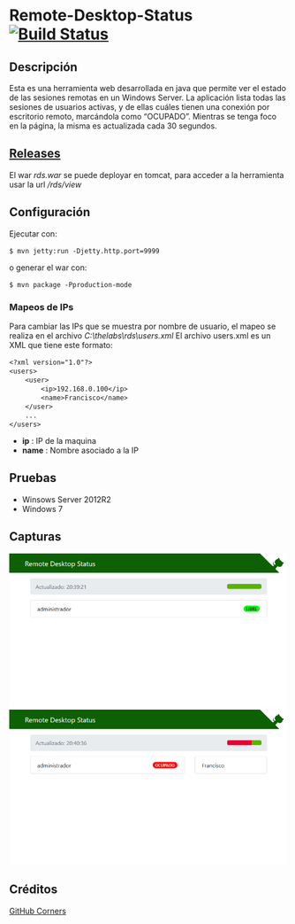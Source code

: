 # Remote-Desktop-Status [![Build Status](https://travis-ci.org/thelabs-dev/Remote-Desktop-Status.svg?branch=master)](https://travis-ci.org/thelabs-dev/Remote-Desktop-Status)

## Descripción
Esta es una herramienta web desarrollada en java que permite ver el estado de las sesiones remotas en un Windows Server.
La aplicación lista todas las sesiones de usuarios activas, y de ellas cuáles tienen una conexión por escritorio remoto, marcándola como “OCUPADO”.
Mientras se tenga foco en la página, la misma es actualizada cada 30 segundos.

## [Releases](https://github.com/thelabs-dev/Remote-Desktop-Status/releases)


El war _rds.war_ se puede deployar en tomcat, para acceder a la herramienta usar la url _/rds/view_

## Configuración
Ejecutar con:

    $ mvn jetty:run -Djetty.http.port=9999
  
o generar el war con:

    $ mvn package -Pproduction-mode

### Mapeos de IPs
Para cambiar las IPs que se muestra por nombre de usuario, el mapeo se realiza en el archivo _C:\thelabs\rds\users.xml_
El archivo users.xml es un XML que tiene este formato:

    <?xml version="1.0"?>
    <users>
        <user>
            <ip>192.168.0.100</ip>
            <name>Francisco</name>
        </user>
        ...
    </users>	

* **ip** : IP de la maquina
* **name** : Nombre asociado a la IP

## Pruebas
- Winsows Server 2012R2
- Windows 7


## Capturas
![alt text](https://raw.githubusercontent.com/thelabs-dev/Remote-Desktop-Status/master/readme/img_1.png)
![alt text](https://raw.githubusercontent.com/thelabs-dev/Remote-Desktop-Status/master/readme/img_2.png)

## Créditos
[GitHub Corners](https://github.com/tholman/github-corners)
